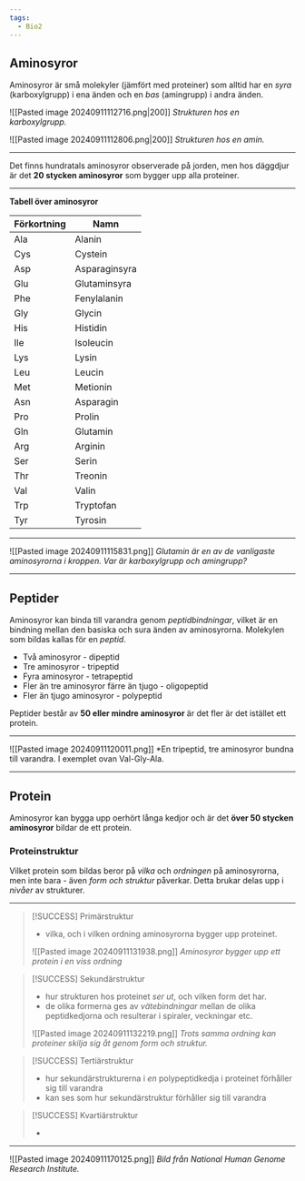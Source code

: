 ```yaml
---
tags:
  - Bio2
---
```

## Aminosyror

Aminosyror är små molekyler (jämfört med proteiner) som alltid har en *syra* (karboxylgrupp) i ena änden och en *bas* (amingrupp) i andra änden.

![[Pasted image 20240911112716.png|200]]
*Strukturen hos en karboxylgrupp.*



![[Pasted image 20240911112806.png|200]]
*Strukturen hos en amin.*

---

Det finns hundratals aminosyror observerade på jorden, men hos däggdjur är det **20 stycken aminosyror** som bygger upp alla proteiner.

---

**Tabell över aminosyror**

| Förkortning | Namn          |
| ----------- | ------------- |
| Ala         | Alanin        |
| Cys         | Cystein       |
| Asp         | Asparaginsyra |
| Glu         | Glutaminsyra  |
| Phe         | Fenylalanin   |
| Gly         | Glycin        |
| His         | Histidin      |
| Ile         | Isoleucin     |
| Lys         | Lysin         |
| Leu         | Leucin        |
| Met         | Metionin      |
| Asn         | Asparagin     |
| Pro         | Prolin        |
|Gln	|Glutamin|
|Arg	|Arginin|
|Ser	|Serin|
|Thr	|Treonin|
|Val	|Valin|
|Trp	|Tryptofan|
|Tyr	|Tyrosin|

---

![[Pasted image 20240911115831.png]]
*Glutamin är en av de vanligaste aminosyrorna i kroppen. Var är karboxylgrupp och amingrupp?*

---

## Peptider

Aminosyror kan binda till varandra genom *peptidbindningar*, vilket är en bindning mellan den basiska och sura änden av aminosyrorna. Molekylen som bildas kallas för en *peptid*.

- Två aminosyror - dipeptid
- Tre aminosyror - tripeptid
- Fyra aminosyror - tetrapeptid
- Fler än tre aminosyror färre än tjugo - oligopeptid
- Fler än tjugo aminosyror - polypeptid

Peptider består av **50 eller mindre aminosyror** är det fler är det istället ett protein.

---

![[Pasted image 20240911120011.png]]
*En tripeptid, tre aminosyror bundna till varandra. I exemplet ovan Val-Gly-Ala.

---
## Protein

Aminosyror kan bygga upp oerhört långa kedjor och är det **över 50 stycken aminosyror** bildar de ett protein.

### Proteinstruktur

Vilket protein som bildas beror på *vilka* och *ordningen* på aminosyrorna, men inte bara - även *form och struktur* påverkar. Detta brukar delas upp i *nivåer* av strukturer.

---

>[!SUCCESS] Primärstruktur
> - vilka, och i vilken ordning aminosyrorna bygger upp proteinet.
> 
> ![[Pasted image 20240911131938.png]]
> *Aminosyror bygger upp ett protein i en viss ordning*
>

>[!SUCCESS] Sekundärstruktur
>- hur strukturen hos proteinet *ser ut*, och vilken form det har.
>- de olika formerna ges av *vätebindningar* mellan de olika peptidkedjorna och resulterar i spiraler, veckningar etc.
>
> ![[Pasted image 20240911132219.png]]
> *Trots samma ordning kan proteiner skilja sig åt genom form och struktur.*

>[!SUCCESS] Tertiärstruktur
>
>- hur sekundärstrukturerna i *en* polypeptidkedja i proteinet förhåller sig till varandra
>- kan ses som hur sekundärstruktur förhåller sig till varandra

>[!SUCCESS] Kvartiärstruktur
>
>- 

---

![[Pasted image 20240911170125.png]]
*Bild från National Human Genome Research Institute.*

